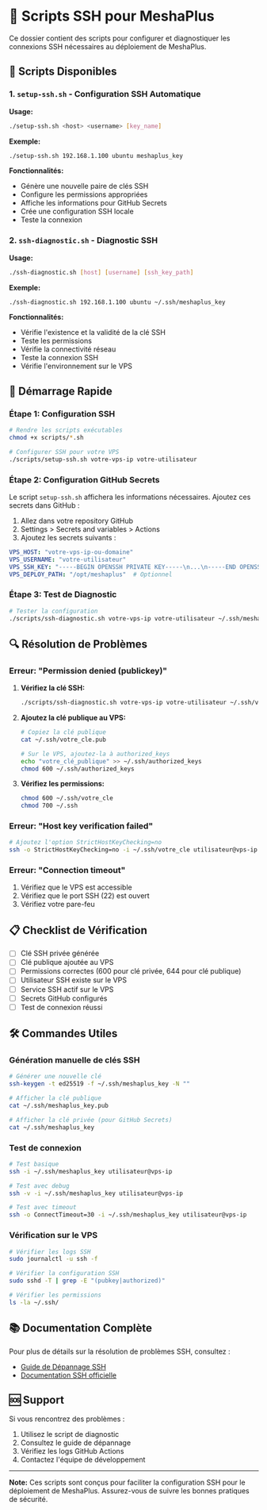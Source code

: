 # 🔧 Scripts SSH pour MeshaPlus

Ce dossier contient des scripts pour configurer et diagnostiquer les connexions SSH nécessaires au déploiement de MeshaPlus.

## 📁 Scripts Disponibles

### 1. `setup-ssh.sh` - Configuration SSH Automatique

**Usage:**
```bash
./setup-ssh.sh <host> <username> [key_name]
```

**Exemple:**
```bash
./setup-ssh.sh 192.168.1.100 ubuntu meshaplus_key
```

**Fonctionnalités:**
- Génère une nouvelle paire de clés SSH
- Configure les permissions appropriées
- Affiche les informations pour GitHub Secrets
- Crée une configuration SSH locale
- Teste la connexion

### 2. `ssh-diagnostic.sh` - Diagnostic SSH

**Usage:**
```bash
./ssh-diagnostic.sh [host] [username] [ssh_key_path]
```

**Exemple:**
```bash
./ssh-diagnostic.sh 192.168.1.100 ubuntu ~/.ssh/meshaplus_key
```

**Fonctionnalités:**
- Vérifie l'existence et la validité de la clé SSH
- Teste les permissions
- Vérifie la connectivité réseau
- Teste la connexion SSH
- Vérifie l'environnement sur le VPS

## 🚀 Démarrage Rapide

### Étape 1: Configuration SSH

```bash
# Rendre les scripts exécutables
chmod +x scripts/*.sh

# Configurer SSH pour votre VPS
./scripts/setup-ssh.sh votre-vps-ip votre-utilisateur
```

### Étape 2: Configuration GitHub Secrets

Le script `setup-ssh.sh` affichera les informations nécessaires. Ajoutez ces secrets dans GitHub :

1. Allez dans votre repository GitHub
2. Settings > Secrets and variables > Actions
3. Ajoutez les secrets suivants :

```yaml
VPS_HOST: "votre-vps-ip-ou-domaine"
VPS_USERNAME: "votre-utilisateur"
VPS_SSH_KEY: "-----BEGIN OPENSSH PRIVATE KEY-----\n...\n-----END OPENSSH PRIVATE KEY-----"
VPS_DEPLOY_PATH: "/opt/meshaplus"  # Optionnel
```

### Étape 3: Test de Diagnostic

```bash
# Tester la configuration
./scripts/ssh-diagnostic.sh votre-vps-ip votre-utilisateur ~/.ssh/meshaplus_key
```

## 🔍 Résolution de Problèmes

### Erreur: "Permission denied (publickey)"

1. **Vérifiez la clé SSH:**
   ```bash
   ./scripts/ssh-diagnostic.sh votre-vps-ip votre-utilisateur ~/.ssh/votre_cle
   ```

2. **Ajoutez la clé publique au VPS:**
   ```bash
   # Copiez la clé publique
   cat ~/.ssh/votre_cle.pub
   
   # Sur le VPS, ajoutez-la à authorized_keys
   echo "votre_clé_publique" >> ~/.ssh/authorized_keys
   chmod 600 ~/.ssh/authorized_keys
   ```

3. **Vérifiez les permissions:**
   ```bash
   chmod 600 ~/.ssh/votre_cle
   chmod 700 ~/.ssh
   ```

### Erreur: "Host key verification failed"

```bash
# Ajoutez l'option StrictHostKeyChecking=no
ssh -o StrictHostKeyChecking=no -i ~/.ssh/votre_cle utilisateur@vps-ip
```

### Erreur: "Connection timeout"

1. Vérifiez que le VPS est accessible
2. Vérifiez que le port SSH (22) est ouvert
3. Vérifiez votre pare-feu

## 📋 Checklist de Vérification

- [ ] Clé SSH privée générée
- [ ] Clé publique ajoutée au VPS
- [ ] Permissions correctes (600 pour clé privée, 644 pour clé publique)
- [ ] Utilisateur SSH existe sur le VPS
- [ ] Service SSH actif sur le VPS
- [ ] Secrets GitHub configurés
- [ ] Test de connexion réussi

## 🛠️ Commandes Utiles

### Génération manuelle de clés SSH

```bash
# Générer une nouvelle clé
ssh-keygen -t ed25519 -f ~/.ssh/meshaplus_key -N ""

# Afficher la clé publique
cat ~/.ssh/meshaplus_key.pub

# Afficher la clé privée (pour GitHub Secrets)
cat ~/.ssh/meshaplus_key
```

### Test de connexion

```bash
# Test basique
ssh -i ~/.ssh/meshaplus_key utilisateur@vps-ip

# Test avec debug
ssh -v -i ~/.ssh/meshaplus_key utilisateur@vps-ip

# Test avec timeout
ssh -o ConnectTimeout=30 -i ~/.ssh/meshaplus_key utilisateur@vps-ip
```

### Vérification sur le VPS

```bash
# Vérifier les logs SSH
sudo journalctl -u ssh -f

# Vérifier la configuration SSH
sudo sshd -T | grep -E "(pubkey|authorized)"

# Vérifier les permissions
ls -la ~/.ssh/
```

## 📚 Documentation Complète

Pour plus de détails sur la résolution de problèmes SSH, consultez :
- [Guide de Dépannage SSH](../docs/SSH_TROUBLESHOOTING.md)
- [Documentation SSH officielle](https://www.openssh.com/manual.html)

## 🆘 Support

Si vous rencontrez des problèmes :

1. Utilisez le script de diagnostic
2. Consultez le guide de dépannage
3. Vérifiez les logs GitHub Actions
4. Contactez l'équipe de développement

---

**Note:** Ces scripts sont conçus pour faciliter la configuration SSH pour le déploiement de MeshaPlus. Assurez-vous de suivre les bonnes pratiques de sécurité. 